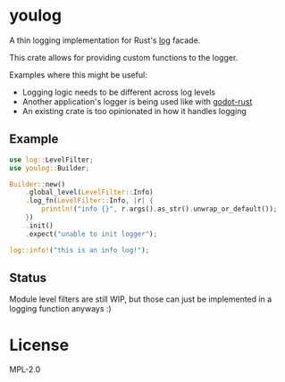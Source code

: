 # youlog

A thin logging implementation for Rust's [log](https://github.com/rust-lang/log) facade.

This crate allows for providing custom functions to the logger.

Examples where this might be useful:

* Logging logic needs to be different across log levels
* Another application's logger is being used like with [godot-rust](https://github.com/godot-rust)
* An existing crate is too opinionated in how it handles logging

## Example

```rs
use log::LevelFilter;
use youlog::Builder;

Builder::new()
    .global_level(LevelFilter::Info)
    .log_fn(LevelFilter::Info, |r| {
        println!("info {}", r.args().as_str().unwrap_or_default());
    })
    .init()
    .expect("unable to init logger");

log::info!("this is an info log!");
```

## Status

Module level filters are still WIP, but those can just be implemented in a logging function anyways :)

# License

MPL-2.0
